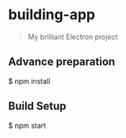 # building-app

> My brilliant Electron project

## Advance preparation

$ npm install

## Build Setup

$ npm start
